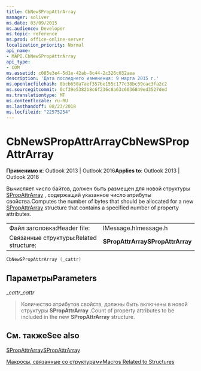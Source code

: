 ```yaml
---
title: CbNewSPropAttrArray
manager: soliver
ms.date: 03/09/2015
ms.audience: Developer
ms.topic: reference
ms.prod: office-online-server
localization_priority: Normal
api_name:
- MAPI.CbNewSPropAttrArray
api_type:
- COM
ms.assetid: c085e3e4-5d1e-42ab-8c44-2c326c032aea
description: 'Дата последнего изменения: 9 марта 2015 г.'
ms.openlocfilehash: 8bcb650a7aef357be155c177c38bc39cac3fa2c2
ms.sourcegitcommit: 0cf39e5382b8c6f236c8a63c6036849ed3527ded
ms.translationtype: MT
ms.contentlocale: ru-RU
ms.lasthandoff: 08/23/2018
ms.locfileid: "22575254"
---
```

# <a name="cbnewspropattrarray"></a><span data-ttu-id="40ee7-103">CbNewSPropAttrArray</span><span class="sxs-lookup"><span data-stu-id="40ee7-103">CbNewSPropAttrArray</span></span>

  
  
<span data-ttu-id="40ee7-104">**Применимо к**: Outlook 2013 | Outlook 2016</span><span class="sxs-lookup"><span data-stu-id="40ee7-104">**Applies to**: Outlook 2013 | Outlook 2016</span></span> 
  
<span data-ttu-id="40ee7-105">Вычисляет число байтов, должен быть размещен для новой структуры [SPropAttrArray](spropattrarray.md) , содержащий указанное число атрибуты свойства.</span><span class="sxs-lookup"><span data-stu-id="40ee7-105">Computes the number of bytes that should be allocated for a new [SPropAttrArray](spropattrarray.md) structure that contains a specified number of property attributes.</span></span> 
  
|||
|:-----|:-----|
|<span data-ttu-id="40ee7-106">Файл заголовка:</span><span class="sxs-lookup"><span data-stu-id="40ee7-106">Header file:</span></span>  <br/> |<span data-ttu-id="40ee7-107">IMessage.h</span><span class="sxs-lookup"><span data-stu-id="40ee7-107">Imessage.h</span></span>  <br/> |
|<span data-ttu-id="40ee7-108">Связанные структуры:</span><span class="sxs-lookup"><span data-stu-id="40ee7-108">Related structure:</span></span>  <br/> |<span data-ttu-id="40ee7-109">**SPropAttrArray**</span><span class="sxs-lookup"><span data-stu-id="40ee7-109">**SPropAttrArray**</span></span> <br/> |
   
```cpp
CbNewSPropAttrArray (_cattr)
```

## <a name="parameters"></a><span data-ttu-id="40ee7-110">Параметры</span><span class="sxs-lookup"><span data-stu-id="40ee7-110">Parameters</span></span>

 <span data-ttu-id="40ee7-111">__cattr_</span><span class="sxs-lookup"><span data-stu-id="40ee7-111">__cattr_</span></span>
  
> <span data-ttu-id="40ee7-112">Количество атрибутов свойств, должны быть включены в новой структуры **SPropAttrArray** .</span><span class="sxs-lookup"><span data-stu-id="40ee7-112">Count of property attributes to be included in the new **SPropAttrArray** structure.</span></span> 
    
## <a name="see-also"></a><span data-ttu-id="40ee7-113">См. также</span><span class="sxs-lookup"><span data-stu-id="40ee7-113">See also</span></span>



[<span data-ttu-id="40ee7-114">SPropAttrArray</span><span class="sxs-lookup"><span data-stu-id="40ee7-114">SPropAttrArray</span></span>](spropattrarray.md)


[<span data-ttu-id="40ee7-115">Макросы, связанные со структурами</span><span class="sxs-lookup"><span data-stu-id="40ee7-115">Macros Related to Structures</span></span>](macros-related-to-structures.md)


